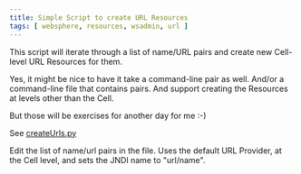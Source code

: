 ```yaml
---
title: Simple Script to create URL Resources
tags: [ websphere, resources, wsadmin, url ]
--- 
```

This script will iterate through a list of name/URL pairs and create new Cell-level URL Resources for them.

Yes, it might be nice to have it take a command-line pair as well. And/or a command-line file that contains pairs. And support creating the Resources at levels other than the Cell.

But those will be exercises for another day for me :-)

See [createUrls.py](https://github.com/dougbreaux/websphere/blob/master/createUrls.py)

Edit the list of name/url pairs in the file. Uses the default URL Provider, at the Cell level, and sets the JNDI name to "url/name".
